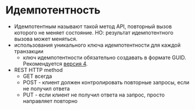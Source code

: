 # Идемпотентность

- Идемпотентным называют такой метод API, повторный вызов которого не меняет состояние. НО: результат идемпотентного вызова может меняться.
- использования уникального ключа идемпотентности для каждой транзакции
  - ключ идемпотентности обязательно создавать в формате GUID. Рекомендуется [версия 4](https://www.uuidtools.com/v4).
- REST HTTP method
  - GET всегда
  - POST - клиент должен контролировать повторные запросы, если не получил ответа
  - PUT - если клиент не получил ответа на запрос, просто направляет повторно
  